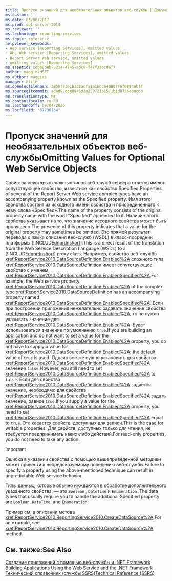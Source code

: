 ```yaml
---
title: Пропуск значений для необязательных объектов веб-службы | Документы Майкрософт
ms.custom: ''
ms.date: 03/06/2017
ms.prod: sql-server-2014
ms.reviewer: ''
ms.technology: reporting-services
ms.topic: reference
helpviewer_keywords:
- Web service [Reporting Services], omitted values
- XML Web service [Reporting Services], omitted values
- Report Server Web service, omitted values
- omitting values [Reporting Services]
ms.assetid: ceb68b8b-9214-4745-abc9-f47f33ecd6f7
author: maggiesMSFT
ms.author: maggies
manager: kfile
ms.openlocfilehash: 3858f73e1b332acfa1a1bbc640007f6f0884abff
ms.sourcegitcommit: ad4d92dce894592a259721a1571b1d8736abacdb
ms.translationtype: MT
ms.contentlocale: ru-RU
ms.lasthandoff: 08/04/2020
ms.locfileid: "87730134"
---
```

# <a name="omitting-values-for-optional-web-service-objects"></a><span data-ttu-id="bf257-102">Пропуск значений для необязательных объектов веб-службы</span><span class="sxs-lookup"><span data-stu-id="bf257-102">Omitting Values for Optional Web Service Objects</span></span>
  <span data-ttu-id="bf257-103">Свойства некоторых сложных типов веб-служб сервера отчетов имеют сопутствующее свойство, известное как свойство Specified.</span><span class="sxs-lookup"><span data-stu-id="bf257-103">Properties of several of the Report Server Web service complex types have an accompanying property known as the Specified property.</span></span> <span data-ttu-id="bf257-104">Имя этого свойства состоит из исходного имени свойства и присоединенного к нему слова «Specified».</span><span class="sxs-lookup"><span data-stu-id="bf257-104">The name of the property consists of the original property name with the word "Specified" appended to it.</span></span> <span data-ttu-id="bf257-105">Наличие этого свойства указывает на то, что значение исходного свойства может быть пропущено.</span><span class="sxs-lookup"><span data-stu-id="bf257-105">The presence of this property indicates that a value for the original property may sometimes be omitted.</span></span> <span data-ttu-id="bf257-106">Это прямой результат перевода с языка описания веб-служб (WSDL) в класс-посредник платформы [!INCLUDE[dnprdnshort](../../../includes/dnprdnshort-md.md)].</span><span class="sxs-lookup"><span data-stu-id="bf257-106">This is a direct result of the translation from the Web Service Description Language (WSDL) to a [!INCLUDE[dnprdnshort](../../../includes/dnprdnshort-md.md)] proxy class.</span></span> <span data-ttu-id="bf257-107">Например, свойство веб-службы <xref:ReportService2010.DataSourceDefinition.Enabled%2A> сложного типа <xref:ReportService2010.DataSourceDefinition> имеет сопутствующее свойство с именем <xref:ReportService2010.DataSourceDefinition.EnabledSpecified%2A>.</span><span class="sxs-lookup"><span data-stu-id="bf257-107">For example, the Web service property <xref:ReportService2010.DataSourceDefinition.Enabled%2A> of the complex type <xref:ReportService2010.DataSourceDefinition> has an accompanying property named <xref:ReportService2010.DataSourceDefinition.EnabledSpecified%2A>.</span></span> <span data-ttu-id="bf257-108">Если при построении приложения нежелательно задавать значение свойства <xref:ReportService2010.DataSourceDefinition.Enabled%2A>, то не нужно указывать значение для <xref:ReportService2010.DataSourceDefinition.Enabled%2A>. Будет использоваться значение по умолчанию `true`.</span><span class="sxs-lookup"><span data-stu-id="bf257-108">If you are building an application and do not want to set a value for the <xref:ReportService2010.DataSourceDefinition.Enabled%2A> property, you do not have to supply a value for <xref:ReportService2010.DataSourceDefinition.Enabled%2A>; the default value of `true` is used.</span></span> <span data-ttu-id="bf257-109">Однако все же нужно установить для свойства <xref:ReportService2010.DataSourceDefinition.EnabledSpecified%2A> значение `false`.</span><span class="sxs-lookup"><span data-stu-id="bf257-109">However, you still need to set <xref:ReportService2010.DataSourceDefinition.EnabledSpecified%2A> to `false`.</span></span> <span data-ttu-id="bf257-110">Если для свойства <xref:ReportService2010.DataSourceDefinition.Enabled%2A> задается значение, необходимо для свойства <xref:ReportService2010.DataSourceDefinition.EnabledSpecified%2A> задать значение, равное `true`.</span><span class="sxs-lookup"><span data-stu-id="bf257-110">If you supply a value for the <xref:ReportService2010.DataSourceDefinition.Enabled%2A> property, you need to set <xref:ReportService2010.DataSourceDefinition.EnabledSpecified%2A> equal to `true`.</span></span> <span data-ttu-id="bf257-111">Это касается свойств, доступных для записи.</span><span class="sxs-lookup"><span data-stu-id="bf257-111">This is the case for writable properties.</span></span> <span data-ttu-id="bf257-112">Для свойств, доступных только для чтения, не требуется предпринимать каких-либо действий.</span><span class="sxs-lookup"><span data-stu-id="bf257-112">For read-only properties, you do not need to take any action.</span></span>  
  
> [!IMPORTANT]  
>  <span data-ttu-id="bf257-113">Ошибка в указании свойства с помощью вышеприведенной методики может привести к непредсказуемому поведению веб-службы.</span><span class="sxs-lookup"><span data-stu-id="bf257-113">Failure to specify a property using the above-mentioned technique can result in unpredictable Web service behavior.</span></span>  
  
 <span data-ttu-id="bf257-114">Типы данных, которые обычно нуждаются в обработке дополнительного указанного свойства, — это `Boolean` , `DateTime` и `Enumeration` .</span><span class="sxs-lookup"><span data-stu-id="bf257-114">The data types that usually require you to handle the additional Specified property are `Boolean`, `DateTime`, and `Enumeration`.</span></span>  
  
 <span data-ttu-id="bf257-115">Пример см. в описании метода <xref:ReportService2010.ReportingService2010.CreateDataSource%2A>.</span><span class="sxs-lookup"><span data-stu-id="bf257-115">For an example, see <xref:ReportService2010.ReportingService2010.CreateDataSource%2A> method.</span></span>  
  
## <a name="see-also"></a><span data-ttu-id="bf257-116">См. также:</span><span class="sxs-lookup"><span data-stu-id="bf257-116">See Also</span></span>  
 <span data-ttu-id="bf257-117">[Создание приложений с помощью веб-службы и .NET Framework](building-applications-using-the-web-service-and-the-net-framework.md) </span><span class="sxs-lookup"><span data-stu-id="bf257-117">[Building Applications Using the Web Service and the .NET Framework](building-applications-using-the-web-service-and-the-net-framework.md) </span></span>  
 [<span data-ttu-id="bf257-118">Технический справочник (службы SSRS)</span><span class="sxs-lookup"><span data-stu-id="bf257-118">Technical Reference &#40;SSRS&#41;</span></span>](../../technical-reference-ssrs.md)  
  
  
